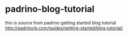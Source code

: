 # padrino-blog-tutorial

this is source from padrino getting started blog tutorial
http://padrinorb.com/guides/getting-started/blog-tutorial/